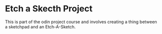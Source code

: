 # Etch a Skecth Project

This is part of the odin project course and involves creating a thing between a sketchpad and an Etch-A-Sketch.
